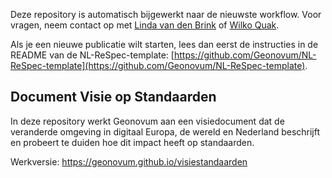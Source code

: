 Deze repository is automatisch bijgewerkt naar de nieuwste workflow.
Voor vragen, neem contact op met [Linda van den Brink](mailto:l.vandenbrink@geonovum.nl) of [Wilko Quak](mailto:w.quak@geonovum.nl).

Als je een nieuwe publicatie wilt starten, lees dan eerst de instructies in de README van de NL-ReSpec-template:
[https://github.com/Geonovum/NL-ReSpec-template](https://github.com/Geonovum/NL-ReSpec-template).

## Document Visie op Standaarden

In deze repository werkt Geonovum aan een visiedocument dat de veranderde omgeving in digitaal Europa, de wereld en Nederland beschrijft en probeert te duiden hoe dit impact heeft op standaarden. 

Werkversie: https://geonovum.github.io/visiestandaarden


